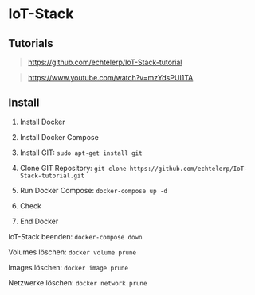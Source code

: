 # IoT-Stack

## Tutorials
> https://github.com/echtelerp/IoT-Stack-tutorial


> https://www.youtube.com/watch?v=mzYdsPUI1TA

## Install

1. Install Docker

2. Install Docker Compose

3. Install GIT: `sudo apt-get install git`

4. Clone GIT Repository: `git clone https://github.com/echtelerp/IoT-Stack-tutorial.git`

5. Run Docker Compose: `docker-compose up -d` 

6. Check 


7. End Docker

IoT-Stack beenden: `docker-compose down`

Volumes löschen: `docker volume prune`

Images löschen: `docker image prune`

Netzwerke löschen: `docker network prune`
